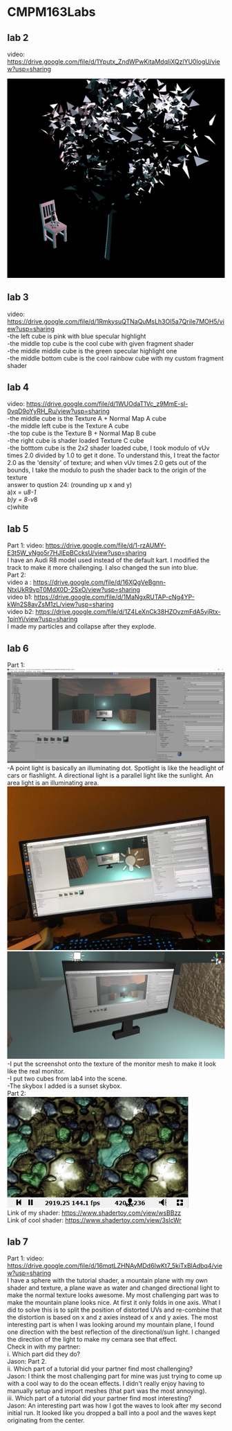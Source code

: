 # CMPM163Labs

## lab 2 
video: https://drive.google.com/file/d/1Yputx_ZndWPwKitaMdqliXQzlYU0logU/view?usp=sharing  

![](lab2/screenshot.png)  

## lab 3 
video: https://drive.google.com/file/d/1RmkysuQTNaQuMsLh3OI5a7QriIe7MOH5/view?usp=sharing  
-the left cube is pink with blue specular highlight  
-the middle top cube is the cool cube with given fragment shader  
-the middle middle cube is the green specular highlight one  
-the middle bottom cube is the cool rainbow cube with my custom fragment shader  

## lab 4 
video: https://drive.google.com/file/d/1WUOdaT1Vc_z9MmE-sl-0vqD9oYyRH_Ru/view?usp=sharing  
-the middle cube is the Texture A + Normal Map A cube  
-the middle left cube is the Texture A cube  
-the top cube is the Texture B + Normal Map B cube  
-the right cube is shader loaded Texture C cube  
-the botttom cube is the 2x2 shader loaded cube, I took modulo of vUv times 2.0 divided by 1.0 to get it done. To understand this, I treat the factor 2.0 as the 'density' of texture; and when vUv times 2.0 gets out of the bounds, I take the modulo to push the shader back to the origin of the texture  
answer to qustion 24: (rounding up x and y)  
	a)x = u*8-1  
	b)y = 8-v*8  
	c)white  

## lab 5
Part 1: video: https://drive.google.com/file/d/1-rzAUMY-E3t5W_yNgo5r7HJlEpBCcksU/view?usp=sharing  
I have an Audi R8 model used instead of the default kart. I modified the track to make it more challenging. I also changed the sun into blue.  
Part 2:  
video a : https://drive.google.com/file/d/16XQgVeBgnn-NtxUkR9vpT0MdX0D-2SxO/view?usp=sharing  
video b1: https://drive.google.com/file/d/1MaNgxRUTAP-cNg4YP-kWn2S8avZsM1zL/view?usp=sharing  
video b2: https://drive.google.com/file/d/1Z4LeXnCk38HZOvzmFdA5vjRtx-1pinYi/view?usp=sharing  
I made my particles and collapse after they explode.

## lab 6  
Part 1:
![](lab6/screenshot.png)  
-A point light is basically an illuminating dot. Spotlight is like the headlight of cars or flashlight. A directional light is a parallel light like the sunlight. An area light is an illuminating area.  
![](lab6/Photo.jpg)  ![](lab6/material.png)  
-I put the screenshot onto the texture of the monitor mesh to make it look like the real monitor.  
-I put two cubes from lab4 into the scene.  
-The skybox I added is a sunset skybox.  
Part 2:  
![](lab6/texture.png)  
Link of my shader: https://www.shadertoy.com/view/wsBBzz  
Link of cool shader:  https://www.shadertoy.com/view/3slcWr  

## lab 7  
Part 1:
video: https://drive.google.com/file/d/16mqtLZHNAyMDd6IwKt7_5kiTxBlAdbq4/view?usp=sharing  
I have a sphere with the tutorial shader, a mountain plane with my own shader and texture, a plane wave as water and changed directional light to make the normal texture looks awesome. My most challenging part was to make the mountain plane looks nice. At first it only folds in one axis. What I did to solve this is to split the position of distorted UVs and re-combine that the distortion is based on x and z axies instead of x and y axies. The most interesting part is when I was looking around my mountain plane, I found one direction with the best reflection of the directional/sun light. I changed the direction of the light to make my cemara see that effect.  
Check in with my partner:  
i. Which part did they do?  
Jason: Part 2.  
ii. Which part of a tutorial did your partner find most challenging?  
Jason: I think the most challenging part for mine was just trying to come up with a cool way to do the ocean effects. I didn't really enjoy having to manually setup and import meshes (that part was the most annoying).  
iii. Which part of a tutorial did your partner find most interesting?  
Jason: An interesting part was how I got the waves to look after my second initial run. It looked like you dropped a ball into a pool and the waves kept originating from the center.  
